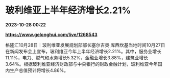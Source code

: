 # 玻利维亚上半年经济增长2.21%

**2023-10-28 00:22**

**https://www.gelonghui.com/live/1268543**

格隆汇10月28日｜玻利维亚发展规划部部长塞尔吉奥·库西坎基当地时间10月27日在新闻发布会上宣布，玻利维亚今年上半年经济增长2.21%。其中，服务业增长11.11%，电力、燃气和水务增长5.32%，金融业增长3.88%，建筑业增长3.64%。根据玻利维亚经济财政部与中央银行的财政金融计划，玻利维亚今年国内生产总值预计将增长4.86%。